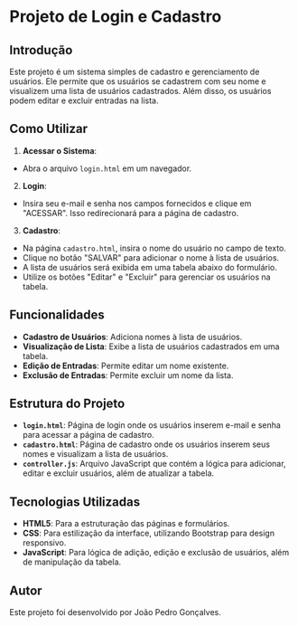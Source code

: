 # Projeto de Login e Cadastro

## Introdução

Este projeto é um sistema simples de cadastro e gerenciamento de usuários. Ele permite que os usuários se cadastrem com seu nome e visualizem uma lista de usuários cadastrados. Além disso, os usuários podem editar e excluir entradas na lista.

## Como Utilizar
1. **Acessar o Sistema**: 
  - Abra o arquivo `login.html` em um navegador.
2. **Login**: 
  - Insira seu e-mail e senha nos campos fornecidos e clique em "ACESSAR". Isso redirecionará para a página de cadastro.
3. **Cadastro**: 
  - Na página `cadastro.html`, insira o nome do usuário no campo de texto.
  - Clique no botão "SALVAR" para adicionar o nome à lista de usuários.
  - A lista de usuários será exibida em uma tabela abaixo do formulário.
  - Utilize os botões "Editar" e "Excluir" para gerenciar os usuários na tabela.

## Funcionalidades
- **Cadastro de Usuários**: Adiciona nomes à lista de usuários.
- **Visualização de Lista**: Exibe a lista de usuários cadastrados em uma tabela.
- **Edição de Entradas**: Permite editar um nome existente.
- **Exclusão de Entradas**: Permite excluir um nome da lista.

## Estrutura do Projeto
- **`login.html`**: Página de login onde os usuários inserem e-mail e senha para acessar a página de cadastro.
- **`cadastro.html`**: Página de cadastro onde os usuários inserem seus nomes e visualizam a lista de usuários.
- **`controller.js`**: Arquivo JavaScript que contém a lógica para adicionar, editar e excluir usuários, além de atualizar a tabela.

## Tecnologias Utilizadas
- **HTML5**: Para a estruturação das páginas e formulários.
- **CSS**: Para estilização da interface, utilizando Bootstrap para design responsivo.
- **JavaScript**: Para lógica de adição, edição e exclusão de usuários, além de manipulação da tabela.

## Autor

Este projeto foi desenvolvido por João Pedro Gonçalves.
